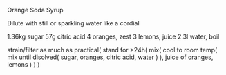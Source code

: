 Orange Soda Syrup

Dilute with still or sparkling water like a cordial

1.36kg sugar
57g citric acid
4 oranges, zest
3 lemons, juice
2.3l water, boil

strain/filter as much as practical(
	stand for >24h(
		mix(
			cool to room temp(
				mix until disolved(
					sugar,
					oranges,
					citric acid,
					water
				)
			),
			juice of oranges,
			lemons
		)
	)
)